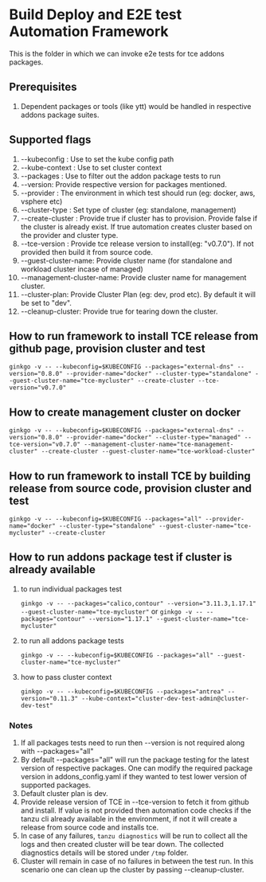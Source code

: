 # Build Deploy and E2E test Automation Framework

This is the folder in which we can invoke e2e tests for tce addons packages.

## Prerequisites

1. Dependent packages or tools (like ytt) would be handled in respective addons package suites.

## Supported flags

1. --kubeconfig : Use to set the kube config path
2. --kube-context : Use to set cluster context
3. --packages : Use to filter out the addon package tests to run
4. --version: Provide respective version for packages mentioned.
5. --provider : The environment in which test should run (eg: docker, aws, vsphere etc)
6. --cluster-type : Set type of cluster (eg: standalone, management)
7. --create-cluster : Provide true if cluster has to provision. Provide false if the cluster is already exist. If true automation creates cluster based on the provider and cluster type.
8. --tce-version : Provide tce release version to install(eg: "v0.7.0"). If not provided then build it from source code.
9. --guest-cluster-name: Provide cluster name (for standalone and workload cluster incase of managed)
10. --management-cluster-name: Provide cluster name for management cluster.
11. --cluster-plan: Provide Cluster Plan (eg: dev, prod etc). By default it will be set to "dev".
12. --cleanup-cluster: Provide true for tearing down the cluster.

## How to run framework to install TCE release from github page, provision cluster and test

   ```ginkgo -v -- --kubeconfig=$KUBECONFIG --packages="external-dns" --version="0.8.0" --provider-name="docker" --cluster-type="standalone" --guest-cluster-name="tce-mycluster" --create-cluster --tce-version="v0.7.0"```

## How to create management cluster on docker

   ```ginkgo -v -- --kubeconfig=$KUBECONFIG --packages="external-dns" --version="0.8.0" --provider-name="docker" --cluster-type="managed" --tce-version="v0.7.0" --management-cluster-name="tce-management-cluster" --create-cluster --guest-cluster-name="tce-workload-cluster"```

## How to run framework to install TCE by building release from source code, provision cluster and test

   ```ginkgo -v -- --kubeconfig=$KUBECONFIG --packages="all" --provider-name="docker" --cluster-type="standalone" --guest-cluster-name="tce-mycluster" --create-cluster```

## How to run addons package test if cluster is already available

1. to run individual packages test

   ```ginkgo -v -- --packages="calico,contour" --version="3.11.3,1.17.1" --guest-cluster-name="tce-mycluster"```
    or
    ```ginkgo -v -- --packages="contour" --version="1.17.1" --guest-cluster-name="tce-mycluster"```

2. to run all addons package tests

    ```ginkgo -v -- --kubeconfig=$KUBECONFIG --packages="all" --guest-cluster-name="tce-mycluster"```

3. how to pass cluster context

    ```ginkgo -v -- --kubeconfig=$KUBECONFIG --packages="antrea" --version="0.11.3" --kube-context="cluster-dev-test-admin@cluster-dev-test"```

### Notes

1. If all packages tests need to run then --version is not required along with --packages="all"
2. By default --packages="all" will run the package testing for the latest version of respective packages. One can modify the required package version in addons_config.yaml if they wanted to test lower version of supported packages.
3. Default cluster plan is dev.
4. Provide release version of TCE in --tce-version to fetch it from github and install. If value is not provided then automation code checks if the tanzu cli already available in the environment, if not it will create a release from source code and installs tce.
5. In case of any failures, `tanzu diagnostics` will be run to collect all the logs and then created cluster will be tear down. The collected diagnostics details will be stored under `/tmp` folder.
6. Cluster will remain in case of no failures in between the test run. In this scenario one can clean up the cluster by passing --cleanup-cluster.
